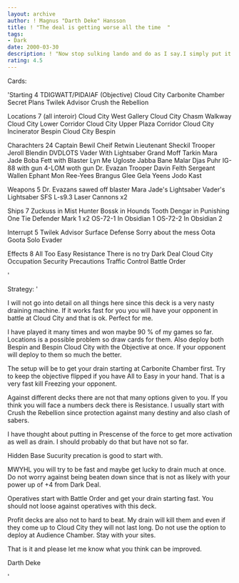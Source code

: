 ```yaml
---
layout: archive
author: ! Magnus "Darth Deke" Hansson
title: ! "The deal is getting worse all the time  "
tags:
- Dark
date: 2000-03-30
description: ! "Now stop sulking lando and do as I say.I simply put it have a large beat down and large drain in this deck.Won many games with it."
rating: 4.5
---
```

Cards: 

'Starting 4
TDIGWATT/PIDAIAF (Objective)
Cloud City Carbonite Chamber
Secret Plans
Twilek Advisor
Crush the Rebellion

Locations 7 (all interoir)
Cloud City West Gallery
Cloud City Chasm Walkway
Cloud City Lower Corridor
Cloud City Upper Plaza Corridor
Cloud City Incinerator
Bespin Cloud City
Bespin

Charachters 24
Captain Bewil
Cheif Retwin
Lieutenant Sheckil
Trooper Jeroll Blendin
DVDLOTS
Vader With Lightsaber
Grand Moff Tarkin
Mara Jade
Boba Fett with Blaster
Lyn Me
Ugloste
Jabba
Bane Malar
Djas Puhr
IG-88 with gun
4-LOM woth gun
Dr. Evazan
Trooper Davin Felth
Sergeant Wallen
Ephant Mon
Ree-Yees
Brangus Glee
Gela Yeens
Jodo Kast

Weapons 5
Dr. Evazans sawed off blaster
Mara Jade's Lightsaber
Vader's Lightsaber
SFS L-s9.3 Laser Cannons x2

Ships 7
Zuckuss in Mist Hunter
Bossk in Hounds Tooth
Dengar in Punishing One
Tie Defender Mark 1 x2
OS-72-1 In Obsidian 1
OS-72-2 In Obsidian 2

Interrupt 5
Twilek Advisor
Surface Defense
Sorry about the mess
Oota Goota Solo
Evader

Effects 8
All Too Easy
Resistance
There is no try
Dark Deal
Cloud City Occupation
Security Precautions
Traffic Control
Battle Order

'

Strategy: '

I will not go into detail on all things here since this deck is a very nasty draining machine. If it works fast for you you will have your opponent in battle at Cloud City and that is ok. Perfect for me.

I have played it many times and won maybe 90 % of my games so far. Locations is a possible problem so draw cards for them. Also deploy both Bespin and Bespin Cloud City with the Objective at once. If your opponent will deploy to them so much the better.

The setup will be to get your drain starting at Carbonite Chamber first. Try to keep the objective flipped if you have All to Easy in your hand. That is a very fast kill Freezing your opponent.

Against different decks there are not that many options given to you. If you think you will face a numbers deck there is Resistance. I usually start with Crush the Rebellion since protection against many destiny and also clash of sabers.

I have thought about putting in Prescense of the force to get more activation as well as drain. I should probably do that but have not so far.

Hidden Base Sucurity precation is good to start with.

MWYHL you will try to be fast and maybe get lucky to drain much at once. Do not worry against being beaten down since that is not as likely with your power up of +4 from Dark Deal.

Operatives start with Battle Order and get your drain starting fast. You should not loose against operatives with this deck.

Profit decks are also not to hard to beat. My drain will kill them and even if they come up to Cloud City they will not last long. Do not use the option to deploy at Audience Chamber. Stay with your sites.

That is it and please let me know what you think can be improved.

Darth Deke

'